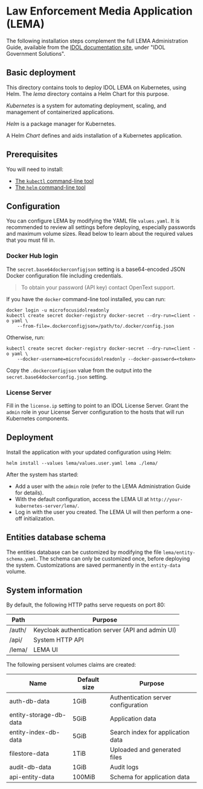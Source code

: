 # Law Enforcement Media Application (LEMA)

The following installation steps complement the full LEMA Administration Guide, available from the [IDOL documentation site](https://www.microfocus.com/documentation/idol/), under "IDOL Government Solutions".

## Basic deployment

This directory contains tools to deploy IDOL LEMA on Kubernetes, using Helm.  The _lema_ directory contains a Helm Chart
for this purpose.

_Kubernetes_ is a system for automating deployment, scaling, and management of containerized applications.

_Helm_ is a package manager for Kubernetes.

A Helm _Chart_ defines and aids installation of a Kubernetes application.

## Prerequisites

You will need to install:
* [The `kubectl` command-line tool](https://kubernetes.io/docs/tasks/tools/install-kubectl/)
* [The `helm` command-line tool](https://helm.sh/)

## Configuration

You can configure LEMA by modifying the YAML file `values.yaml`.  It is recommended to review all settings before
deploying, especially passwords and maximum volume sizes.  Read below to learn about the required values that you must
fill in.

### Docker Hub login

The `secret.base64dockerconfigjson` setting is a base64-encoded JSON Docker configuration file including credentials.

> To obtain your password (API key) contact OpenText support.

If you have the `docker` command-line tool installed, you can run:

```
docker login -u microfocusidolreadonly
kubectl create secret docker-registry docker-secret --dry-run=client -o yaml \
    --from-file=.dockerconfigjson=/path/to/.docker/config.json
```

Otherwise, run:

```
kubectl create secret docker-registry docker-secret --dry-run=client -o yaml \
    --docker-username=microfocusidolreadonly --docker-password=<token>
```

Copy the `.dockerconfigjson` value from the output into the `secret.base64dockerconfig.json` setting.

### License Server

Fill in the `license.ip` setting to point to an IDOL License Server.  Grant the `admin` role in your License Server
configuration to the hosts that will run Kubernetes components.

## Deployment

Install the application with your updated configuration using Helm:

```
helm install --values lema/values.user.yaml lema ./lema/
```

After the system has started:
* Add a user with the `admin` role (refer to the LEMA Administration Guide for details).
* With the default configuration, access the LEMA UI at `http://your-kubernetes-server/lema/`.
* Log in with the user you created. The LEMA UI will then perform a one-off initialization.

## Entities database schema

The entities database can be customized by modifying the file `lema/entity-schema.yaml`.  The schema can only be
customized once, before deploying the system.  Customizations are saved permanently in the `entity-data` volume.

## System information

By default, the following HTTP paths serve requests on port 80:

| **Path** | **Purpose**                                       |
|----------|---------------------------------------------------|
| /auth/   | Keycloak authentication server (API and admin UI) |
| /api/    | System HTTP API                                   |
| /lema/   | LEMA UI                                           |

The following persisent volumes claims are created:

| **Name**               | **Default size** | **Purpose**                         |
|------------------------|------------------|-------------------------------------|
| auth-db-data           | 1GiB             | Authentication server configuration |
| entity-storage-db-data | 5GiB             | Application data                    |
| entity-index-db-data   | 5GiB             | Search index for application data   |
| filestore-data         | 1TiB             | Uploaded and generated files        |
| audit-db-data          | 1GiB             | Audit logs                          |
| api-entity-data        | 100MiB           | Schema for application data         |
